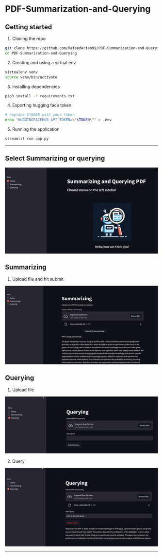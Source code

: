 # PDF-Summarization-and-Querying

## Getting started

1. Cloning the repo
```bash
git clone https://github.com/RafeedArian99/PDF-Summarization-and-Querying.git
cd PDF-Summarization-and-Querying 
```

2. Creating and using a virtual env
```bash
virtualenv venv
source venv/bin/activate
```

3. Installing dependencies
```bash
pip3 install -r requirements.txt
```

4. Exporting hugging face token
```bash
# replace $TOKEN with your token
echo "HUGGINGFACEHUB_API_TOKEN=\"$TOKEN\"" > .env
```

5. Running the application
```bash
streamlit run app.py
```

---
## Select Summarizing or querying

![Main screen](mainscreen.png)

## Summarizing

1. Upload file and hit submit

![Summarizing Screen](summarizingscreen.png)

## Querying

1. Upload file

![Querying upload file](querying1.png)

2. Query

![Talk to the pdf](querying2.png)

---

